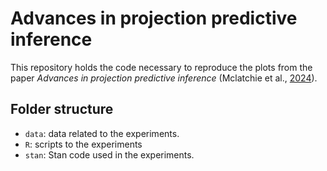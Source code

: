 # Advances in projection predictive inference

This repository holds the code necessary to reproduce the plots from the paper _Advances in projection predictive inference_ (Mclatchie et al., [2024](https://arxiv.org/abs/2306.15581)).

## Folder structure
- `data`: data related to the experiments.
- `R`: scripts to the experiments
- `stan`: Stan code used in the experiments.
